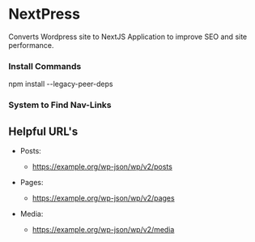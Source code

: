 # NextPress
Converts Wordpress site to NextJS Application to improve SEO and site performance.


### Install Commands
npm install --legacy-peer-deps



### System to Find Nav-Links








## Helpful URL's
  - Posts:
    - https://example.org/wp-json/wp/v2/posts
  
  - Pages: 
    - https://example.org/wp-json/wp/v2/pages

  - Media: 
    - https://example.org/wp-json/wp/v2/media










